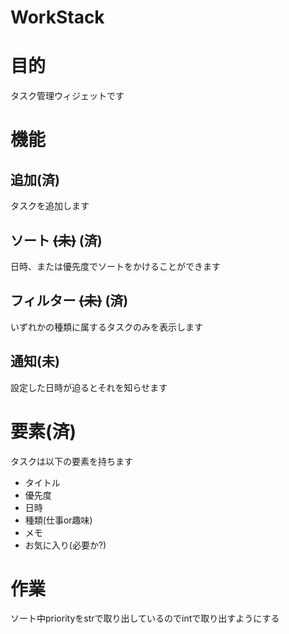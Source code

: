 # WorkStack
# 目的
タスク管理ウィジェットです

# 機能
## 追加(済)
タスクを追加します

## ソート ~~(未)~~ (済)
日時、または優先度でソートをかけることができます

## フィルター ~~(未)~~ (済)
いずれかの種類に属するタスクのみを表示します

## 通知(未)
設定した日時が迫るとそれを知らせます

# 要素(済)
タスクは以下の要素を持ちます
 - タイトル
 - 優先度
 - 日時
 - 種類(仕事or趣味)
 - メモ
 - お気に入り(必要か?)

# 作業
ソート中priorityをstrで取り出しているのでintで取り出すようにする
